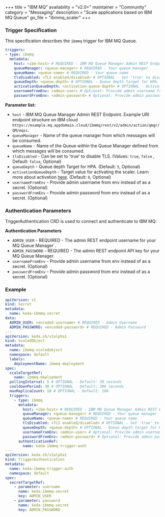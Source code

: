+++
title = "IBM MQ"
availability = "v2.0+"
maintainer = "Community"
category = "Messaging"
description = "Scale applications based on IBM MQ Queue"
go_file = "ibmmq_scaler"
+++

### Trigger Specification

This specification describes the `ibmmq` trigger for IBM MQ Queue.

```yaml
triggers:
- type: ibmmq
  metadata:
    host: <ibm-host> # REQUIRED - IBM MQ Queue Manager Admin REST Endpoint
    queueManager: <queue-manager> # REQUIRED - Your queue manager
    queueName: <queue-name> # REQUIRED - Your queue name
    tlsDisabled: <TLS enabled/disabled> # OPTIONAL - Set 'true' to disable TLS. Default: false
    queueDepth: <queue-depth> # OPTIONAL - Queue depth target for HPA. Default: 5 messages
    activationQueueDepth: <activation-queue-depth> # OPTIONAL - Activation queue depth target. Default: 0 messages
    usernameFromEnv: <admin-user> # Optional: Provide admin username from env instead of as a secret
    passwordFromEnv: <admin-password> # Optional: Provide admin password from env instead of as a secret
```

**Parameter list:**

- `host` - IBM MQ Queue Manager Admin REST Endpoint. Example URI endpoint structure on IBM cloud `https://example.mq.appdomain.cloud/ibmmq/rest/v2/admin/action/qmgr/QM/mqsc`.
- `queueManager` - Name of the queue manager from which messages will be consumed.
- `queueName` - Name of the Queue within the Queue Manager defined from which messages will be consumed.
- `tlsDisabled` - Can be set to 'true' to disable TLS. (Values: `true`, `false` , Default: `false`, Optional)
- `queueDepth` - Queue depth Target for HPA. (Default: `5`, Optional)
- `activationQueueDepth` - Target value for activating the scaler. Learn more about activation [here](./../concepts/scaling-deployments.md#activating-and-scaling-thresholds). (Default: `0`, Optional)
- `usernameFromEnv` - Provide admin username from env instead of as a secret. (Optional)
- `passwordFromEnv` - Provide admin password from env instead of as a secret. (Optional)

### Authentication Parameters

TriggerAuthentication CRD is used to connect and authenticate to IBM MQ:

**Authentication Parameters**

- `ADMIN_USER` - REQUIRED - The admin REST endpoint username for your MQ Queue Manager`.
- `ADMIN_PASSWORD` - REQUIRED - The admin REST endpoint API key for your MQ Queue Manager.
- `usernameFromEnv` - Provide admin username from env instead of as a secret. (Optional)
- `passwordFromEnv` - Provide admin password from env instead of as a secret. (Optional)

### Example

```yaml
apiVersion: v1
kind: Secret
metadata:
  name: keda-ibmmq-secret
data:
  ADMIN_USER: <encoded-username> # REQUIRED - Admin Username
  ADMIN_PASSWORD: <encoded-password> # REQUIRED - Admin Password
---
apiVersion: keda.sh/v1alpha1
kind: ScaledObject
metadata:
  name: ibmmq-scaledobject
  namespace: default
  labels:
    deploymentName: ibmmq-deployment
spec:
  scaleTargetRef:
    name: ibmmq-deployment
  pollingInterval: 5 # OPTIONAL - Default: 30 seconds
  cooldownPeriod: 30 # OPTIONAL - Default: 300 seconds
  maxReplicaCount: 18 # OPTIONAL - Default: 100
  triggers:
    - type: ibmmq
      metadata:
        host: <ibm-host> # REQUIRED - IBM MQ Queue Manager Admin REST Endpoint
        queueManager: <queue-manager> # REQUIRED - Your queue manager
        queueName: <queue-name> # REQUIRED - Your queue name
        tlsDisabled: <TLS enabled/disabled> # OPTIONAL - Set 'true' to disable TLS. Default: false
        queueDepth: <queue-depth> # OPTIONAL - Queue depth target for HPA. Default: 5 messages
        usernameFromEnv: <admin-user> # Optional: Provide admin username from env instead of as a secret
        passwordFromEnv: <admin-password> # Optional: Provide admin password from env instead of as a secret
      authenticationRef:
        name: keda-ibmmq-trigger-auth
---
apiVersion: keda.sh/v1alpha1
kind: TriggerAuthentication
metadata:
  name: keda-ibmmq-trigger-auth
  namespace: default
spec:
  secretTargetRef:
    - parameter: username
      name: keda-ibmmq-secret
      key: ADMIN_USER
    - parameter: password
      name: keda-ibmmq-secret
      key: ADMIN_PASSWORD
```
